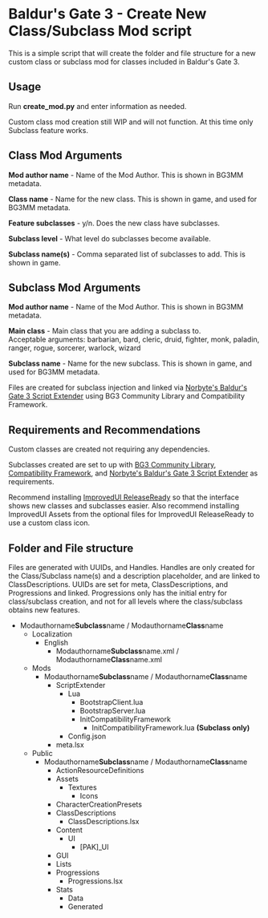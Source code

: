 # Baldur's Gate 3 - Create New Class/Subclass Mod script  

This is a simple script that will create the folder and file structure for a new custom class or subclass mod for classes included in Baldur's Gate 3.

## Usage  

Run **create_mod.py** and enter information as needed.

Custom class mod creation still WIP and will not function. At this time only Subclass feature works.

##  Class Mod Arguments 
**Mod author name** - Name of the Mod Author. This is shown in BG3MM metadata.

**Class name** - Name for the new class. This is shown in game, and used for BG3MM metadata.

**Feature subclasses** - y/n. Does the new class have subclasses.

**Subclass level** - What level do subclasses become available. 

**Subclass name(s)** - Comma separated list of subclasses to add. This is shown in game.

##  Subclass Mod Arguments  

**Mod author name** - Name of the Mod Author. This is shown in BG3MM metadata.
 
**Main class** - Main class that you are adding a subclass to.  
Acceptable arguments: barbarian, bard, cleric, druid, fighter, monk, paladin, ranger, rogue, sorcerer, warlock, wizard

**Subclass name** - Name for the new subclass. This is shown in game, and used for BG3MM metadata.

Files are created for subclass injection and linked via [Norbyte's Baldur's Gate 3 Script Extender](https://github.com/Norbyte/bg3se) using BG3 Community Library and Compatibility Framework.

## Requirements and Recommendations  
Custom classes are created not requiring any dependencies.

Subclasses created are set to up with [BG3 Community Library](https://github.com/BG3-Community-Library-Team/BG3-Community-Library),  [Compatibility Framework](https://github.com/BG3-Community-Library-Team/BG3-Compatibility-Framework), and [Norbyte's Baldur's Gate 3 Script Extender](https://github.com/Norbyte/bg3se) as requirements.

Recommend installing [ImprovedUI ReleaseReady](https://www.nexusmods.com/baldursgate3/mods/366) so that the interface shows new classes and subclasses easier. Also recommend installing ImprovedUI Assets from the optional files for ImprovedUI ReleaseReady to use a custom class icon.

## Folder and File structure
Files are generated with UUIDs, and Handles. Handles are only created for the Class/Subclass name(s) and a description placeholder, and are linked to ClassDescriptions. UUIDs are set for meta, ClassDescriptions, and Progressions and linked. Progressions only has the initial entry for class/subclass creation, and not for all levels where the class/subclass obtains new features.

- Modauthorname**Subclass**name / Modauthorname**Class**name
  - Localization  
    - English  
      - Modauthorname**Subclass**name.xml / Modauthorname**Class**name.xml
  - Mods  
    - Modauthorname**Subclass**name / Modauthorname**Class**name
      - ScriptExtender 
        - Lua
          - BootstrapClient.lua
          - BootstrapServer.lua
          - InitCompatibilityFramework
            - InitCompatibilityFramework.lua **(Subclass only)**
        - Config.json
      - meta.lsx  
  - Public  
    - Modauthorname**Subclass**name / Modauthorname**Class**name  
      - ActionResourceDefinitions
      - Assets  
        - Textures  
          - Icons  
      - CharacterCreationPresets  
      - ClassDescriptions  
        - ClassDescriptions.lsx  
      - Content  
        - UI  
          - [PAK]_UI  
      - GUI  
      - Lists   
      - Progressions  
        - Progressions.lsx  
      - Stats
        - Data  
        - Generated  
